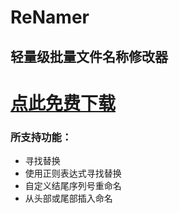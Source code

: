 # ReNamer

## 轻量级批量文件名称修改器

# [点此免费下载](https://github.com/PMZeroSkyline/WPF_ReNamer/raw/master/ReNamer/ReNamer/bin/Release/ReNamer.exe)

### 所支持功能：
  - 寻找替换
  - 使用正则表达式寻找替换
  - 自定义结尾序列号重命名
  - 从头部或尾部插入命名
